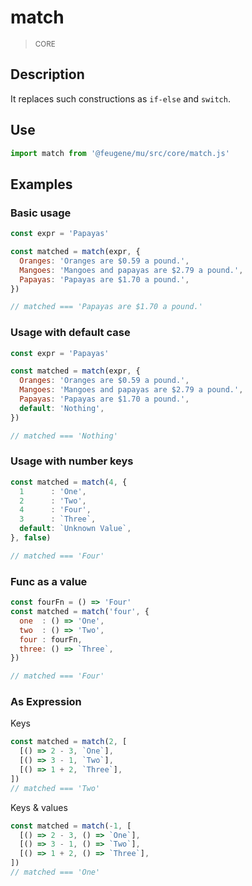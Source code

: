 # match

> <small>CORE</small>

## Description

It replaces such constructions as `if-else` and `switch`.

## Use

```js
import match from '@feugene/mu/src/core/match.js'
```

## Examples

### Basic usage

```js
const expr = 'Papayas'

const matched = match(expr, {
  Oranges: 'Oranges are $0.59 a pound.',
  Mangoes: 'Mangoes and papayas are $2.79 a pound.',
  Papayas: 'Papayas are $1.70 a pound.',
})

// matched === 'Papayas are $1.70 a pound.'
```

### Usage with default case

```js
const expr = 'Papayas'

const matched = match(expr, {
  Oranges: 'Oranges are $0.59 a pound.',
  Mangoes: 'Mangoes and papayas are $2.79 a pound.',
  Papayas: 'Papayas are $1.70 a pound.',
  default: 'Nothing',
})

// matched === 'Nothing'
```

### Usage with number keys

```js
const matched = match(4, {
  1      : 'One',
  2      : 'Two',
  4      : 'Four',
  3      : `Three`,
  default: `Unknown Value`,
}, false)

// matched === 'Four'
```

### Func as a value

```js
const fourFn = () => 'Four'
const matched = match('four', {
  one  : () => 'One',
  two  : () => 'Two',
  four : fourFn,
  three: () => `Three`,
})

// matched === 'Four'
```

### As Expression

Keys

```js
const matched = match(2, [
  [() => 2 - 3, `One`],
  [() => 3 - 1, `Two`],
  [() => 1 + 2, `Three`],
])
// matched === 'Two'
```

Keys & values

```js
const matched = match(-1, [
  [() => 2 - 3, () => `One`],
  [() => 3 - 1, () => `Two`],
  [() => 1 + 2, () => `Three`],
])
// matched === 'One'
```
